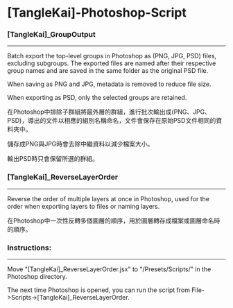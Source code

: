 # **[TangleKai]-Photoshop-Script**
### **[TangleKai]_GroupOutput**
_____
Batch export the top-level groups in Photoshop as (PNG, JPG, PSD) files, excluding subgroups. The exported files are named after their respective group names and are saved in the same folder as the original PSD file.

When saving as PNG and JPG, metadata is removed to reduce file size.

When exporting as PSD, only the selected groups are retained.

在Photoshop中排除子群組將最外層的群組，進行批次輸出成(PNG、JPG、PSD)，導出的文件以相應的組別名稱命名，文件會保存在原始PSD文件相同的資料夾中。

儲存成PNG與JPG時會去除中繼資料以減少檔案大小。

輸出PSD時只會保留所選的群組。

### **[TangleKai]_ReverseLayerOrder**
_____
Reverse the order of multiple layers at once in Photoshop, used for the order when exporting layers to files or naming layers.

在Photoshop中一次性反轉多個圖層的順序，用於圖層轉存成檔案或圖層命名時的順序。

### Instructions:
_____
Move "[TangleKai]_ReverseLayerOrder.jsx" to "/Presets/Scripts/" in the Photoshop directory.

The next time Photoshop is opened, you can run the script from File->Scripts->[TangleKai]_ReverseLayerOrder.
